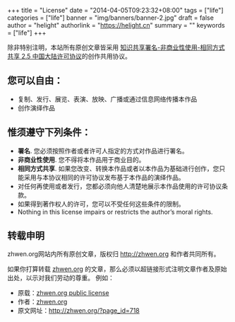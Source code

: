 +++
title = "License"
date = "2014-04-05T09:23:32+08:00"
tags = ["life"]
categories = ["life"]
banner = "img/banners/banner-2.jpg"
draft = false
author = "helight"
authorlink = "https://helight.cn"
summary = ""
keywords = ["life"]
+++

除非特别注明，本站所有原创文章皆采用 <a href="http://creativecommons.org/licenses/by-nc-sa/2.5/cn/" rel="license">知识共享署名-非商业性使用-相同方式共享 2.5 中国大陆许可协议</a>的创作共用协议。
<h2>您可以自由：</h2>
<ul>
	<li>复制、发行、展览、表演、放映、广播或通过信息网络传播本作品</li>
	<li>创作演绎作品</li>
</ul>
<h2>惟须遵守下列条件：</h2>
<ul>
	<li><strong>署名</strong>. 您必须按照作者或者许可人指定的方式对作品进行署名。
<div></div></li>
	<li><strong>非商业性使用</strong>. 您不得将本作品用于商业目的。</li>
	<li><strong>相同方式共享</strong>. 如果您改变、转换本作品或者以本作品为基础进行创作，您只能采用与本协议相同的许可协议发布基于本作品的演绎作品。</li>
	<li>对任何再使用或者发行，您都必须向他人清楚地展示本作品使用的许可协议条款。</li>
	<li>如果得到著作权人的许可，您可以不受任何这些条件的限制。</li>
	<li>Nothing in this license impairs or restricts the author’s moral rights.</li>
</ul>
<h2>转载申明</h2>
zhwen.org网站内所有原创文章，版权归 <a href="http://zhwen.org/">http://zhwen.org</a> 和作者共同所有。

如果你打算转载 <a href="http://zhwen.org/">zhwen.org</a> 的文章，那么必须以超链接形式注明文章作者及原始出处，以示对我们劳动的尊重。 例如：
<ul>
	<li>原载：<a href="http://zhwen.org/?p=license">zhwen.org public license</a></li>
	<li>作者：<a href="http://zhwen.org/">zhwen.org</a></li>
	<li>原文网址：<a href="http://zhwen.org/?page_id=718 ">http://zhwen.org/?page_id=718</a></li>
</ul>